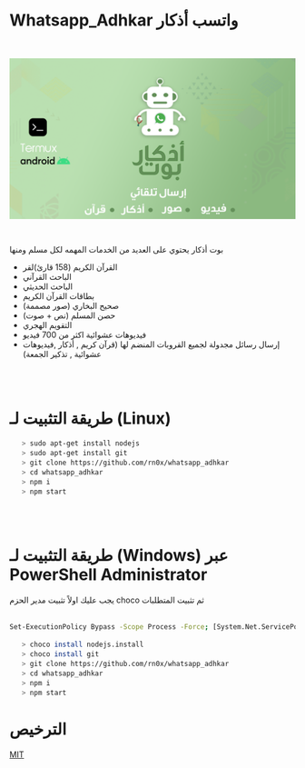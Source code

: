 # Whatsapp_Adhkar واتسب أذكار

<br>

<p align="center">
  <img align="center" src="/README/1.png" alt="whatsapp_adhkar">
</p>

<br>

بوت أذكار يحتوي على العديد من الخدمات المهمه لكل مسلم ومنها

- القرآن الكريم (158 قارئ)لقر
- الباحث القرآني
- الباحث الحديثي 
- بطاقات القرآن الكريم
- صحيح البخاري (صور مصممة)
- حصن المسلم  (نص + صوت)
- التقويم الهجري
- فيديوهات عشوائية اكثر من 700 فيديو
- إرسال رسائل مجدولة لجميع القروبات المنضم لها (قرآن كريم , أذكار ,فيديوهات عشوائية , تذكير الجمعة)

<br><br>


# طريقة التثبيت لـ (Linux)

```bash
   > sudo apt-get install nodejs
   > sudo apt-get install git
   > git clone https://github.com/rn0x/whatsapp_adhkar
   > cd whatsapp_adhkar
   > npm i
   > npm start
```




<br><br>

# طريقة التثبيت لـ (Windows) عبر PowerShell Administrator

يجب عليك اولاً تثبيت مدير الحزم choco ثم تثبيت المتطلبات 

```bash

Set-ExecutionPolicy Bypass -Scope Process -Force; [System.Net.ServicePointManager]::SecurityProtocol = [System.Net.ServicePointManager]::SecurityProtocol -bor 3072; iex ((New-Object System.Net.WebClient).DownloadString('https://community.chocolatey.org/install.ps1'))

```

```bash
   > choco install nodejs.install
   > choco install git
   > git clone https://github.com/rn0x/whatsapp_adhkar
   > cd whatsapp_adhkar
   > npm i
   > npm start
```


# الترخيص 

[MIT](https://github.com/rn0x/whatsapp_adhkar/blob/main/LICENSE)